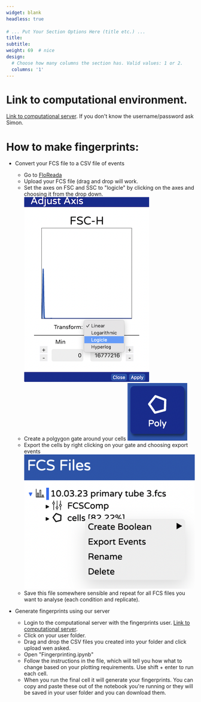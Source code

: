 ```yaml
---
widget: blank
headless: true

# ... Put Your Section Options Here (title etc.) ...
title:
subtitle:
weight: 69  # nice
design:
  # Choose how many columns the section has. Valid values: 1 or 2.
  columns: '1'
---
```


# Link to computational environment.

[Link to computational server](http://139.184.170.218:8000). If you don't know the username/password ask Simon.



# How to make fingerprints:

- Convert your FCS file to a CSV file of events
  - Go to [FloReada](https://floreada.io/analysis) 
  - Upload your FCS file (drag and drop will work.
  - Set the axes on FSC and SSC to "logicle" by clicking on the axes and choosing it from the drop down.
    ![Axes](axes.png)
  - Create a polgygon gate around your cells
    ![polyGate](polyGate.png)
  - Export the cells by right clicking on your gate and choosing export events
    ![export](events.png)
  - Save this file somewhere sensible and repeat for all FCS files you want to analyse (each condition and replicate).
 
- Generate fingerprints using our server
  - Login to the computational server with the fingerprints user. [Link to computational server](http://139.184.170.218:8000).
  - Click on your user folder.
  - Drag and drop the CSV files you created into your folder and click upload wen asked.
  - Open "Fingerprinting.ipynb"
  - Follow the instructions in the file, which will tell you how what to change based on your plotting requirements. Use shift + enter to run each cell. 
  - When you run the final cell it will generate your fingerprints. You can copy and paste these out of the notebook you're running or they will be saved in your user folder and you can download them.
